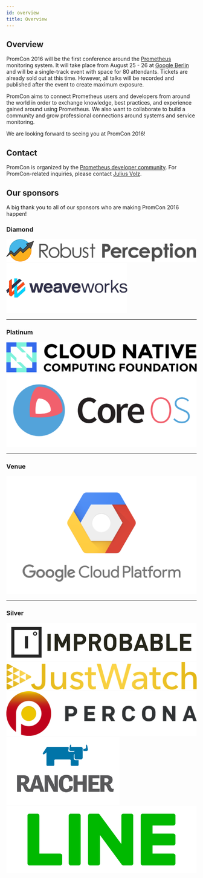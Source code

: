```yaml
---
id: overview
title: Overview
---
```


## Overview

PromCon 2016 will be the first conference around the
[Prometheus](https://prometheus.io/) monitoring system. It will take
place from August 25 - 26 at [Google Berlin](https://goo.gl/maps/a9cCmgbsq7L2)
and will be a single-track event with space for 80 attendants. Tickets are
already sold out at this time. However, all talks will be recorded and
published after the event to create maximum exposure.

PromCon aims to connect Prometheus users and developers from around the world
in order to exchange knowledge, best practices, and experience gained around
using Prometheus. We also want to collaborate to build a community and grow
professional connections around systems and service monitoring.

We are looking forward to seeing you at PromCon 2016!

## Contact

PromCon is organized by the [Prometheus developer
community](https://prometheus.io/community/). For PromCon-related inquiries,
please contact [Julius Volz](mailto:julius.volz@gmail.com).

## Our sponsors

A big thank you to all of our sponsors who are making PromCon 2016 happen!

<h3>Diamond</h3>
<div class="sponsor-logos">
  <a href="http://www.robustperception.io/"><img src="assets/robust_perception_logo.png" class="logo"/></a>
  <a href="https://www.weave.works/"><img src="assets/weave_logo.png" class="logo"/></a>
</div>

<hr>

<h3>Platinum</h3>
<div class="sponsor-logos">
  <a href="https://cncf.io/"><img src="assets/cncf_logo.png" class="logo"/></a>
  <a href="https://coreos.com/"><img src="assets/coreos_logo.svg" class="logo"/></a>
</div>

<hr>

<h3>Venue</h3>
<div class="sponsor-logos">
  <a href="https://google.com/"><img src="assets/google_cloud_platform_logo.png" class="logo"/></a>
</div>

<hr>

<h3>Silver</h3>
<div class="sponsor-logos">
  <a href="https://improbable.io/"><img src="assets/improbable_logo.png" class="logo"/></a>
  <a href="https://www.justwatch.com/"><img src="assets/justwatch_logo.png" class="logo"/></a>
  <a href="https://www.percona.com/"><img src="assets/percona_logo.png" class="logo"/></a>
  <a href="https://rancher.com/"><img src="assets/rancher_logo.jpg" class="logo"/></a>
  <a href="https://line.me/"><img src="assets/line_logo.png" class="logo"/></a>
</div>
